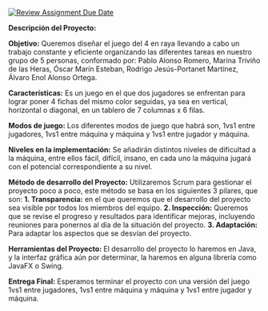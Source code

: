 [![Review Assignment Due Date](https://classroom.github.com/assets/deadline-readme-button-24ddc0f5d75046c5622901739e7c5dd533143b0c8e959d652212380cedb1ea36.svg)](https://classroom.github.com/a/5NOJ1vCd)


**Descripción del Proyecto:**

  **Objetivo:** Queremos diseñar el juego del 4 en raya llevando a cabo un trabajo constante y eficiente organizando las diferentes tareas en nuestro grupo de 5 personas, conformado por: Pablo Alonso Romero, Marina Triviño de las Heras, Óscar Marín Esteban, Rodrigo Jesús-Portanet Martínez, Álvaro Enol Alonso Ortega.
  
  **Características:** Es un juego en el que dos jugadores se enfrentan para lograr poner 4 fichas del mismo color seguidas, ya sea en vertical, horizontal o diagonal, en un tablero de 7 columnas x 6 filas.

  **Modos de juego:** Los diferentes modos de juego que habrá son, 1vs1 entre jugadores, 1vs1 entre máquina y máquina y 1vs1 entre jugador y máquina.

  **Niveles en la implementación:** Se añadirán distintos niveles de dificultad a la máquina, entre ellos fácil, difícil, insano, en cada uno la máquina jugará con el potencial correspondiente a su nivel.

  **Método de desarrollo del Proyecto:** Utilizaremos Scrum para gestionar el proyecto poco a poco, este método se basa en los siguientes 3 pilares, que son:
      **1. Transparencia:** en el que queremos que el desarrollo del proyecto sea visible por todos los miembros del equipo.
      **2. Inspección:** Queremos que se revise el progreso y resultados para identificar mejoras, incluyendo reuniones para ponernos al día de la situación del proyecto.
      **3. Adaptación:** Para adaptar  los aspectos que se desvían del proyecto.
  
  **Herramientas del Proyecto:** El desarrollo del proyecto lo haremos en Java, y la interfaz gráfica aún por determinar, la haremos en alguna librería como JavaFX o Swing.
  
  **Entrega Final:** Esperamos terminar el proyecto con una versión del juego 1vs1 entre jugadores, 1vs1 entre máquina y máquina y 1vs1 entre jugador y máquina.



  
